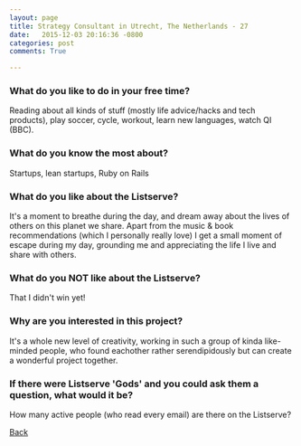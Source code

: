 ```yaml
---
layout: page
title: Strategy Consultant in Utrecht, The Netherlands - 27
date:   2015-12-03 20:16:36 -0800
categories: post
comments: True

---
```


### What do you like to do in your free time?
<p>Reading about all kinds of stuff (mostly life advice/hacks and tech products), play soccer, cycle, workout, learn new languages, watch QI (BBC).</p>

### What do you know the most about?
<p>Startups, lean startups, Ruby on Rails</p>

### What do you like about the Listserve?
<p>It's a moment to breathe during the day, and dream away about the lives of others on this planet we share. Apart from the music & book recommendations (which I personally really love) I get a small moment of escape during my day, grounding me and appreciating the life I live and share with others.</p>

### What do you NOT like about the Listserve?
<p>That I didn't win yet!</p>

### Why are you interested in this project?
<p>It's a whole new level of creativity, working in such a group of kinda like-minded people, who found eachother rather serendipidously but can create a wonderful project together.</p>

### If there were Listserve 'Gods' and you could ask them a question, what would it be?
<p>How many active people (who read every email) are there on the Listserve?</p>

[Back][1]

[1]: /responders/all